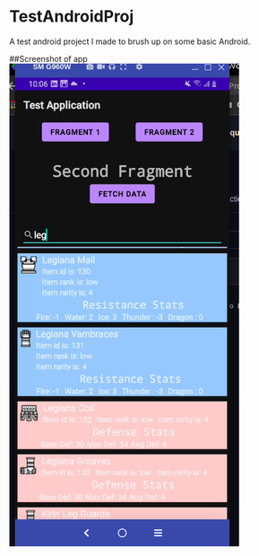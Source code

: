 # TestAndroidProj
A test android project I made to brush up on some basic Android. 

##Screenshot of app
![alt text](https://github.com/FahadAdnan/TestAndroidProj/blob/master/src/main/res/drawable/screenshot.png)
